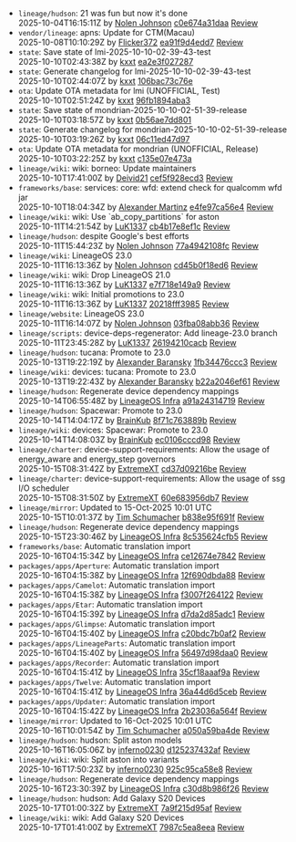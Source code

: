 - `lineage/hudson`: 21 was fun but now it&#x27;s done<br>
  2025-10-04T16:15:11Z by [Nolen Johnson](mailto:johnsonnolen@gmail.com) [c0e674a31daa](https://github.com/LineageOS/hudson/commit/c0e674a31daa)  [Review](https://review.lineageos.org/q/Iea8b38107a4128e9e8ddaa71541a0bd6a1b4fd9e)
- `vendor/lineage`: apns: Update for CTM(Macau)<br>
  2025-10-08T10:10:29Z by [Flicker372](mailto:flicker372@outlook.com) [ea91f9d4edd7](https://github.com/LineageOS/android_vendor_lineage/commit/ea91f9d4edd7)  [Review](https://review.lineageos.org/q/I72a1fad8742ac1f8007398f9c6920923c728c152)
- `state`: Save state of lmi-2025-10-10-02-39-43-test<br>
  2025-10-10T02:43:38Z by [kxxt](mailto:rsworktech@outlook.com) [ea2e3f027287](https://github.com/android-kxxt/state/commit/ea2e3f027287) 
- `state`: Generate changelog for lmi-2025-10-10-02-39-43-test<br>
  2025-10-10T02:44:07Z by [kxxt](mailto:rsworktech@outlook.com) [106bac73c76e](https://github.com/android-kxxt/state/commit/106bac73c76e) 
- `ota`: Update OTA metadata for lmi (UNOFFICIAL, Test)<br>
  2025-10-10T02:51:24Z by [kxxt](mailto:rsworktech@outlook.com) [96fb1894aba3](https://github.com/android-kxxt/ota/commit/96fb1894aba3) 
- `state`: Save state of mondrian-2025-10-10-02-51-39-release<br>
  2025-10-10T03:18:57Z by [kxxt](mailto:rsworktech@outlook.com) [0b56ae7dd801](https://github.com/android-kxxt/state/commit/0b56ae7dd801) 
- `state`: Generate changelog for mondrian-2025-10-10-02-51-39-release<br>
  2025-10-10T03:19:26Z by [kxxt](mailto:rsworktech@outlook.com) [06c11ed47d97](https://github.com/android-kxxt/state/commit/06c11ed47d97) 
- `ota`: Update OTA metadata for mondrian (UNOFFICIAL, Release)<br>
  2025-10-10T03:22:25Z by [kxxt](mailto:rsworktech@outlook.com) [c135e07e473a](https://github.com/android-kxxt/ota/commit/c135e07e473a) 
- `lineage/wiki`: wiki: borneo: Update maintainers<br>
  2025-10-10T17:41:00Z by [Deivid21](mailto:david.parra.ignacio@gmail.com) [cef5f928ecd3](https://github.com/LineageOS/lineage_wiki/commit/cef5f928ecd3)  [Review](https://review.lineageos.org/q/Ieab0f37e90b74d251f3b3dafe712404b104b0402)
- `frameworks/base`: services: core: wfd: extend check for qualcomm wfd jar<br>
  2025-10-10T18:04:34Z by [Alexander Martinz](mailto:amartinz@shiftphones.com) [e4fe97ca56e4](https://github.com/LineageOS/android_frameworks_base/commit/e4fe97ca56e4)  [Review](https://review.lineageos.org/q/I78dff4bc649970e6c5608ae03f1789e30fc95c2f)
- `lineage/wiki`: wiki: Use &#x60;ab_copy_partitions&#x60; for aston<br>
  2025-10-11T14:21:54Z by [LuK1337](mailto:priv.luk@gmail.com) [cb4b17e8ef1c](https://github.com/LineageOS/lineage_wiki/commit/cb4b17e8ef1c)  [Review](https://review.lineageos.org/q/I361335f499efe366ee143162f30becf259b6e322)
- `lineage/hudson`: despite Google&#x27;s best efforts<br>
  2025-10-11T15:44:23Z by [Nolen Johnson](mailto:johnsonnolen@gmail.com) [77a4942108fc](https://github.com/LineageOS/hudson/commit/77a4942108fc)  [Review](https://review.lineageos.org/q/I9dea7e2d7f6ddc07ec789bb9018a88596887f08b)
- `lineage/wiki`: LineageOS 23.0<br>
  2025-10-11T16:13:36Z by [Nolen Johnson](mailto:johnsonnolen@gmail.com) [cd45b0f18ed6](https://github.com/LineageOS/lineage_wiki/commit/cd45b0f18ed6)  [Review](https://review.lineageos.org/q/I6a1498cc639c62396165d24fef4fb1b2539d3024)
- `lineage/wiki`: wiki: Drop LineageOS 21.0<br>
  2025-10-11T16:13:36Z by [LuK1337](mailto:priv.luk@gmail.com) [e7f718e149a9](https://github.com/LineageOS/lineage_wiki/commit/e7f718e149a9)  [Review](https://review.lineageos.org/q/I107a82a24808f8e70066e3c0cfa2f0e261b5d9ba)
- `lineage/wiki`: wiki: Initial promotions to 23.0<br>
  2025-10-11T16:13:36Z by [LuK1337](mailto:priv.luk@gmail.com) [20218fff3985](https://github.com/LineageOS/lineage_wiki/commit/20218fff3985)  [Review](https://review.lineageos.org/q/I7939bbf27de81c2adb85510e705c8c54458f6a41)
- `lineage/website`: LineageOS 23.0<br>
  2025-10-11T16:14:07Z by [Nolen Johnson](mailto:johnsonnolen@gmail.com) [03fba08abb36](https://github.com/LineageOS/www/commit/03fba08abb36)  [Review](https://review.lineageos.org/q/I8a60ee0b367c0b3fed959d21d219d9aed7c88c2b)
- `lineage/scripts`: device-deps-regenerator: Add lineage-23.0 branch<br>
  2025-10-11T23:45:28Z by [LuK1337](mailto:priv.luk@gmail.com) [26194210cacb](https://github.com/LineageOS/scripts/commit/26194210cacb)  [Review](https://review.lineageos.org/q/I59baf49158eabb678aab99626295b2d28a449010)
- `lineage/hudson`: tucana: Promote to 23.0<br>
  2025-10-13T19:22:19Z by [Alexander Baransky](mailto:sanyapilot496@gmail.com) [1fb34476ccc3](https://github.com/LineageOS/hudson/commit/1fb34476ccc3)  [Review](https://review.lineageos.org/q/I35f6cce7d64df405d3a526650c1f64417ab5bed6)
- `lineage/wiki`: devices: tucana: Promote to 23.0<br>
  2025-10-13T19:22:43Z by [Alexander Baransky](mailto:sanyapilot496@gmail.com) [b22a2046ef61](https://github.com/LineageOS/lineage_wiki/commit/b22a2046ef61)  [Review](https://review.lineageos.org/q/Ida3d5c45ad128d712f04ab71102fa57114174990)
- `lineage/hudson`: Regenerate device dependency mappings<br>
  2025-10-14T06:55:48Z by [LineageOS Infra](mailto:infra@lineageos.org) [a91a24314719](https://github.com/LineageOS/hudson/commit/a91a24314719)  [Review](https://review.lineageos.org/q/Ifd270cb9998bb5380343afa6939347f7afde06f2)
- `lineage/hudson`: Spacewar: Promote to 23.0<br>
  2025-10-14T14:04:17Z by [BrainKub](mailto:fyhtjnt@gmail.com) [8f71c763889b](https://github.com/LineageOS/hudson/commit/8f71c763889b)  [Review](https://review.lineageos.org/q/I419847721f1e0a3913d9acec123befc4df3fe960)
- `lineage/wiki`: devices: Spacewar: Promote to 23.0<br>
  2025-10-14T14:08:03Z by [BrainKub](mailto:fyhtjnt@gmail.com) [ec0106cccd98](https://github.com/LineageOS/lineage_wiki/commit/ec0106cccd98)  [Review](https://review.lineageos.org/q/Ic0edc38387ee7dc118a5b9257dde433ff2d8a7d4)
- `lineage/charter`: device-support-requirements: Allow the usage of energy_aware and energy_step governors<br>
  2025-10-15T08:31:42Z by [ExtremeXT](mailto:extremextdev@gmail.com) [cd37d09216be](https://github.com/LineageOS/charter/commit/cd37d09216be)  [Review](https://review.lineageos.org/q/Icf7a50bd8691262827ca75ca1c0131e5cd638c5b)
- `lineage/charter`: device-support-requirements: Allow the usage of ssg I/O scheduler<br>
  2025-10-15T08:31:50Z by [ExtremeXT](mailto:extremextdev@gmail.com) [60e683956db7](https://github.com/LineageOS/charter/commit/60e683956db7)  [Review](https://review.lineageos.org/q/Icb587b11dda3d9b4a8ff8d12cd92b8c365203e6f)
- `lineage/mirror`: Updated to 15-Oct-2025 10:01 UTC<br>
  2025-10-15T10:01:37Z by [Tim Schumacher](mailto:timschumi@gmx.de) [b838e95f691f](https://github.com/LineageOS/mirror/commit/b838e95f691f)  [Review](https://review.lineageos.org/q/I791383cbe05ef5fa743692c694575199d7d04742)
- `lineage/hudson`: Regenerate device dependency mappings<br>
  2025-10-15T23:30:46Z by [LineageOS Infra](mailto:infra@lineageos.org) [8c535624cfb5](https://github.com/LineageOS/hudson/commit/8c535624cfb5)  [Review](https://review.lineageos.org/q/Ie0573d8fead35cdf4d51c291a42e2601583942ad)
- `frameworks/base`: Automatic translation import<br>
  2025-10-16T04:15:34Z by [LineageOS Infra](mailto:infra@lineageos.org) [ce12674e7842](https://github.com/LineageOS/android_frameworks_base/commit/ce12674e7842)  [Review](https://review.lineageos.org/q/I75eed7e2b2fba1ecd8c0117d12b9ed780a6d48cd)
- `packages/apps/Aperture`: Automatic translation import<br>
  2025-10-16T04:15:38Z by [LineageOS Infra](mailto:infra@lineageos.org) [12f690dbda88](https://github.com/LineageOS/android_packages_apps_Aperture/commit/12f690dbda88)  [Review](https://review.lineageos.org/q/I86378a80928abf9a6006ced582cd3021de5a78d3)
- `packages/apps/Camelot`: Automatic translation import<br>
  2025-10-16T04:15:38Z by [LineageOS Infra](mailto:infra@lineageos.org) [f3007f264122](https://github.com/LineageOS/android_packages_apps_Camelot/commit/f3007f264122)  [Review](https://review.lineageos.org/q/Ib9674298dafb92f3ef7e75bd5f26b92915bb0c13)
- `packages/apps/Etar`: Automatic translation import<br>
  2025-10-16T04:15:39Z by [LineageOS Infra](mailto:infra@lineageos.org) [d7da2d85adc1](https://github.com/LineageOS/android_packages_apps_Etar/commit/d7da2d85adc1)  [Review](https://review.lineageos.org/q/I0bb7338b72dcbda33cf69e196c60c387c840194f)
- `packages/apps/Glimpse`: Automatic translation import<br>
  2025-10-16T04:15:40Z by [LineageOS Infra](mailto:infra@lineageos.org) [c20bdc7b0af2](https://github.com/LineageOS/android_packages_apps_Glimpse/commit/c20bdc7b0af2)  [Review](https://review.lineageos.org/q/Iaf85319f0b602eda9f77f6a2af0d88c5ee86dc37)
- `packages/apps/LineageParts`: Automatic translation import<br>
  2025-10-16T04:15:40Z by [LineageOS Infra](mailto:infra@lineageos.org) [56497d98daa0](https://github.com/LineageOS/android_packages_apps_LineageParts/commit/56497d98daa0)  [Review](https://review.lineageos.org/q/I1f0c40d2917c6316b6fb85b7c74ca0e03e4df2c5)
- `packages/apps/Recorder`: Automatic translation import<br>
  2025-10-16T04:15:41Z by [LineageOS Infra](mailto:infra@lineageos.org) [35cf18aaaf9a](https://github.com/LineageOS/android_packages_apps_Recorder/commit/35cf18aaaf9a)  [Review](https://review.lineageos.org/q/I18745adff3587a2ebbc0917c245b160d0d92ed9c)
- `packages/apps/Twelve`: Automatic translation import<br>
  2025-10-16T04:15:41Z by [LineageOS Infra](mailto:infra@lineageos.org) [36a44d6d5ceb](https://github.com/LineageOS/android_packages_apps_Twelve/commit/36a44d6d5ceb)  [Review](https://review.lineageos.org/q/I65fbc9cababbb07daeeea9eb5425a6dc9ae86de8)
- `packages/apps/Updater`: Automatic translation import<br>
  2025-10-16T04:15:42Z by [LineageOS Infra](mailto:infra@lineageos.org) [2b23036a564f](https://github.com/LineageOS/android_packages_apps_Updater/commit/2b23036a564f)  [Review](https://review.lineageos.org/q/I124dab5f25baee658a4f35a67857c0a087ba790f)
- `lineage/mirror`: Updated to 16-Oct-2025 10:01 UTC<br>
  2025-10-16T10:01:54Z by [Tim Schumacher](mailto:timschumi@gmx.de) [a050a59ba4de](https://github.com/LineageOS/mirror/commit/a050a59ba4de)  [Review](https://review.lineageos.org/q/Ib5e94a93a088125a23710071ce2cfa0411c2657f)
- `lineage/hudson`: hudson: Split aston models<br>
  2025-10-16T16:05:06Z by [inferno0230](mailto:mail@inferno0230.in) [d125237432af](https://github.com/LineageOS/hudson/commit/d125237432af)  [Review](https://review.lineageos.org/q/Ia3146adb4cbcb021318c4895a5170b9385695136)
- `lineage/wiki`: wiki: Split aston into variants<br>
  2025-10-16T17:50:23Z by [inferno0230](mailto:mail@inferno0230.in) [925c95ca58e8](https://github.com/LineageOS/lineage_wiki/commit/925c95ca58e8)  [Review](https://review.lineageos.org/q/I4cb9eea653d071e3167b0197a36af712aa5938fd)
- `lineage/hudson`: Regenerate device dependency mappings<br>
  2025-10-16T23:30:39Z by [LineageOS Infra](mailto:infra@lineageos.org) [c30d8b986f26](https://github.com/LineageOS/hudson/commit/c30d8b986f26)  [Review](https://review.lineageos.org/q/Ie316c6852ffc804913b557a40701dc9c5b35f469)
- `lineage/hudson`: hudson: Add Galaxy S20 Devices<br>
  2025-10-17T01:00:32Z by [ExtremeXT](mailto:extremextdev@gmail.com) [7a9f215d95af](https://github.com/LineageOS/hudson/commit/7a9f215d95af)  [Review](https://review.lineageos.org/q/If69db441309f82b13c621182e408df1daed063a4)
- `lineage/wiki`: wiki: Add Galaxy S20 Devices<br>
  2025-10-17T01:41:00Z by [ExtremeXT](mailto:extremextdev@gmail.com) [7987c5ea8eea](https://github.com/LineageOS/lineage_wiki/commit/7987c5ea8eea)  [Review](https://review.lineageos.org/q/Ie5863291b5b794b015f60523a9b2bf1455a84ce1)
